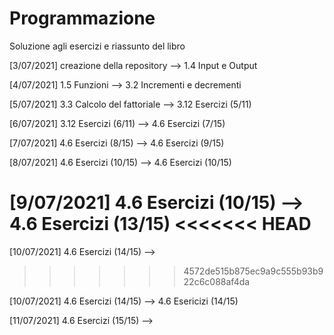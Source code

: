 # Programmazione
Soluzione agli esercizi e riassunto del libro

[3/07/2021]
  creazione della repository --> 1.4 Input e Output

[4/07/2021]
  1.5 Funzioni --> 3.2 Incrementi e decrementi

[5/07/2021]
  3.3 Calcolo del fattoriale --> 3.12 Esercizi (5/11)    

[6/07/2021]
  3.12 Esercizi (6/11) --> 4.6 Esercizi (7/15)

[7/07/2021]
  4.6 Esercizi (8/15) --> 4.6 Esercizi (9/15)

[8/07/2021]
 4.6 Esercizi (10/15) --> 4.6 Esercizi (10/15)
 
[9/07/2021]
 4.6 Esercizi (10/15) --> 4.6 Esercizi (13/15)
<<<<<<< HEAD
=======

[10/07/2021]
 4.6 Esercizi (14/15) --> 
>>>>>>> 4572de515b875ec9a9c555b93b922c6c088af4da

[10/07/2021] 
 4.6 Esercizi (14/15) --> 4.6 Esericizi (14/15)

[11/07/2021]
 4.6 Esercizi (15/15) --> 
